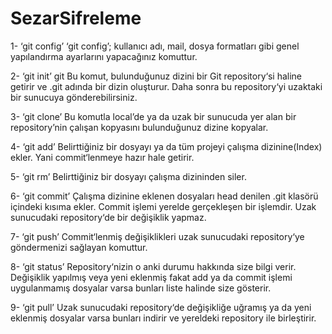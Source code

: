 # SezarSifreleme
1- ‘git config’
‘git config’; kullanıcı adı, mail, dosya formatları gibi genel yapılandırma ayarlarını yapacağınız komuttur.

2- ‘git init’
git 
Bu komut, bulunduğunuz dizini bir Git repository‘si haline getirir ve .git adında bir dizin oluşturur. Daha sonra bu repository‘yi uzaktaki bir sunucuya gönderebilirsiniz.

3- ‘git clone’
Bu komutla local’de ya da uzak bir sunucuda yer alan bir repository’nin çalışan kopyasını bulunduğunuz dizine kopyalar.

4- ‘git add’
Belirttiğiniz bir dosyayı ya da tüm projeyi çalışma dizinine(Index) ekler. Yani commit‘lenmeye hazır hale getirir.

5- ‘git rm’
Belirttiğiniz bir dosyayı çalışma dizininden siler.

6- ‘git commit’
Çalışma dizinine eklenen dosyaları head denilen .git klasörü içindeki kısıma ekler. Commit işlemi yerelde gerçekleşen bir işlemdir. Uzak sunucudaki repository‘de bir değişiklik yapmaz.

7- ‘git push’
Commit‘lenmiş değişiklikleri uzak sunucudaki repository‘ye göndermenizi sağlayan komuttur.

8- ‘git status’
Repository‘nizin o anki durumu hakkında size bilgi verir. Değişiklik yapılmış veya yeni eklenmiş fakat add ya da commit işlemi uygulanmamış dosyalar varsa bunları liste halinde size gösterir.

9- ‘git pull’
Uzak sunucudaki repository‘de değişikliğe uğramış ya da yeni eklenmiş dosyalar varsa bunları indirir ve yereldeki repository ile birleştirir.

